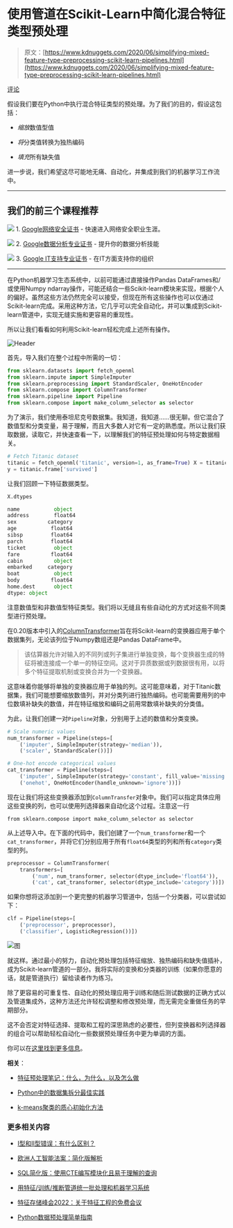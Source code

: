 # 使用管道在Scikit-Learn中简化混合特征类型预处理

> 原文：[https://www.kdnuggets.com/2020/06/simplifying-mixed-feature-type-preprocessing-scikit-learn-pipelines.html](https://www.kdnuggets.com/2020/06/simplifying-mixed-feature-type-preprocessing-scikit-learn-pipelines.html)

[评论](#comments)

假设我们要在Python中执行混合特征类型的预处理。为了我们的目的，假设这包括：

+   *缩放*数值型值

+   *将*分类值转换为独热编码

+   *填充*所有缺失值

进一步说，我们希望这尽可能地无痛、自动化，并集成到我们的机器学习工作流中。

* * *

## 我们的前三个课程推荐

![](../Images/0244c01ba9267c002ef39d4907e0b8fb.png) 1\. [Google网络安全证书](https://www.kdnuggets.com/google-cybersecurity) - 快速进入网络安全职业生涯。

![](../Images/e225c49c3c91745821c8c0368bf04711.png) 2\. [Google数据分析专业证书](https://www.kdnuggets.com/google-data-analytics) - 提升你的数据分析技能

![](../Images/0244c01ba9267c002ef39d4907e0b8fb.png) 3\. [Google IT支持专业证书](https://www.kdnuggets.com/google-itsupport) - 在IT方面支持你的组织

* * *

在Python机器学习生态系统中，以前可能通过直接操作Pandas DataFrames和/或使用Numpy ndarray操作，可能还结合一些Scikit-learn模块来实现，根据个人的偏好。虽然这些方法仍然完全可以接受，但现在所有这些操作也可以仅通过Scikit-learn完成。采用这种方法，它几乎可以完全自动化，并可以集成到Scikit-learn管道中，实现无缝实施和更容易的重现性。

所以让我们看看如何利用Scikit-learn轻松完成上述所有操作。

![Header](../Images/bb9d35929f5f6574d6948a51e40aa9ec.png)

首先，导入我们在整个过程中所需的一切：

```py
from sklearn.datasets import fetch_openml
from sklearn.impute import SimpleImputer
from sklearn.preprocessing import StandardScaler, OneHotEncoder
from sklearn.compose import ColumnTransformer
from sklearn.pipeline import Pipeline
from sklearn.compose import make_column_selector as selector

```

为了演示，我们使用泰坦尼克号数据集。我知道，我知道……很无聊。但它混合了数值型和分类变量，易于理解，而且大多数人对它有一定的熟悉度。所以让我们获取数据，读取它，并快速查看一下，以理解我们的特征预处理如何与特定数据相关。

```py
# Fetch Titanic dataset
titanic = fetch_openml('titanic', version=1, as_frame=True) X = titanic.frame.drop('survived', axis=1)
y = titanic.frame['survived'] 
```

让我们回顾一下特征数据类型。

```py
X.dtypes

```

```py
name           object
address        float64
sex          category
age           float64
sibsp         float64
parch         float64
ticket         object
fare          float64
cabin          object
embarked     category
boat           object
body          float64
home.dest      object
dtype: object
```

注意数值型和非数值型特征类型。我们将以无缝且有些自动化的方式对这些不同类型进行预处理。

在0.20版本中引入的[ColumnTransformer](https://scikit-learn.org/stable/modules/generated/sklearn.compose.ColumnTransformer.html)旨在将Scikit-learn的变换器应用于单个数据集列，无论该列位于Numpy数组还是Pandas DataFrame中。

> 该估算器允许对输入的不同列或列子集进行单独变换，每个变换器生成的特征将被连接成一个单一的特征空间。这对于异质数据或列数据很有用，以将多个特征提取机制或变换合并为一个变换器。

这意味着你能够将单独的变换器应用于单独的列。这可能意味着，对于Titanic数据集，我们可能想要缩放数值列，并对分类列进行独热编码。也可能需要用列的中位数填补缺失的数值，并在特征缩放和编码之前用常数填补缺失的分类值。

为此，让我们创建一对`Pipeline`对象，分别用于上述的数值和分类变换。

```py
# Scale numeric values
num_transformer = Pipeline(steps=[
    ('imputer', SimpleImputer(strategy='median')),
    ('scaler', StandardScaler())])

# One-hot encode categorical values
cat_transformer = Pipeline(steps=[
    ('imputer', SimpleImputer(strategy='constant', fill_value='missing')),
    ('onehot', OneHotEncoder(handle_unknown='ignore'))])

```

现在让我们将这些变换器添加到`ColumnTransfer`对象中。我们可以指定具体应用这些变换的列，也可以使用列选择器来自动化这个过程。注意这一行

`from sklearn.compose import make_column_selector as selector`

从上述导入中。在下面的代码中，我们创建了一个`num_transformer`和一个`cat_transformer`，并将它们分别应用于所有`float64`类型的列和所有`category`类型的列。

```py
preprocessor = ColumnTransformer(
    transformers=[
        ('num', num_transformer, selector(dtype_include='float64')),
        ('cat', cat_transformer, selector(dtype_include='category'))])

```

如果你想将这添加到一个更完整的机器学习管道中，包括一个分类器，可以尝试如下：

```py
clf = Pipeline(steps=[
    ('preprocessor', preprocessor),
    ('classifier', LogisticRegression())])

```

![图](../Images/c49ad275d70e5ba4534bc39f2b5cb01f.png)

就这样。通过最小的努力，自动化预处理包括特征缩放、独热编码和缺失值插补，成为Scikit-learn管道的一部分。我将实际的变换和分类器的训练（如果你愿意的话，就是管道执行）留给读者作为练习。

除了更容易的可重复性、自动化的预处理应用于训练和随后测试数据的正确方式以及管道集成外，这种方法还允许轻松调整和修改预处理，而无需完全重做任务的早期部分。

这不会否定对特征选择、提取和工程的深思熟虑的必要性，但列变换器和列选择器的组合可以帮助轻松自动化一些数据预处理任务中更为单调的方面。

你可以在[这里找到更多信息](https://scikit-learn.org/stable/auto_examples/compose/plot_column_transformer_mixed_types.html)。

**相关**：

+   [特征预处理笔记：什么，为什么，以及怎么做](/2018/10/notes-feature-preprocessing-what-why-how.html)

+   [Python中的数据集拆分最佳实践](/2020/05/dataset-splitting-best-practices-python.html)

+   [k-means聚类的质心初始化方法](/2020/06/centroid-initialization-k-means-clustering.html)

### 更多相关内容

+   [I型和II型错误：有什么区别？](https://www.kdnuggets.com/2022/08/type-type-ii-errors-difference.html)

+   [欧洲人工智能法案：简化版解析](https://www.kdnuggets.com/2022/06/european-ai-act-simplified-breakdown.html)

+   [SQL简化版：使用CTE编写模块化且易于理解的查询](https://www.kdnuggets.com/sql-simplified-crafting-modular-and-understandable-queries-with-ctes)

+   [用特征/训练/推断管道统一批处理和机器学习系统](https://www.kdnuggets.com/2023/09/hopsworks-unify-batch-ml-systems-feature-training-inference-pipelines)

+   [特征存储峰会2022：关于特征工程的免费会议](https://www.kdnuggets.com/2022/10/hopsworks-feature-store-summit-2022-free-conference-feature-engineering.html)

+   [Python数据预处理简单指南](https://www.kdnuggets.com/2020/07/easy-guide-data-preprocessing-python.html)
